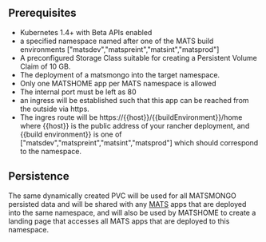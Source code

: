 ## Prerequisites

- Kubernetes 1.4+ with Beta APIs enabled
- a specified namespace named after one of the MATS build environments ["matsdev","matspreint","matsint","matsprod"]
- A preconfigured Storage Class suitable for creating a Persistent Volume Claim of 10 GB.
- The deployment of a matsmongo into the target namespace.
- Only one MATSHOME app per MATS namespace is allowed
- The internal port must be left as 80
- an ingress will be established such that this app can be reached from the outside via https.
- The ingres route will be https://{{host}}/{{buildEnvironment}}/home where {{host}} is the public address of your rancher deployment, and {{build environment}} is one of ["matsdev","matspreint","matsint","matsprod"] which should correspond to the namespace.

## Persistence
The same dynamically created PVC will be used for all MATSMONGO persisted data and will be shared with any [MATS](https://www.esrl.noaa.gov/gsd/mats) apps that are deployed into the same namespace, and will also be used by MATSHOME to create a landing page that accesses all MATS apps that are deployed to this namespace.